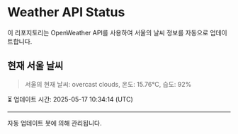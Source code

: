 
# Weather API Status

이 리포지토리는 OpenWeather API를 사용하여 서울의 날씨 정보를 자동으로 업데이트합니다.

## 현재 서울 날씨
> 서울의 현재 날씨: overcast clouds, 온도: 15.76°C, 습도: 92%

⏳ 업데이트 시간: 2025-05-17 10:34:14 (UTC)

---
자동 업데이트 봇에 의해 관리됩니다.
